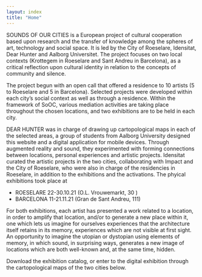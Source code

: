 ```yaml
---
layout: index
title: "Home"
---
```


SOUNDS OF OUR CITIES is a European project of cultural cooperation based upon research and the transfer of knowledge among the spheres of art, technology and social space. It is led by the City of Roeselare, Idensitat, Dear Hunter and Aalborg Universitet. The project focuses on two local contexts (Krottegem in Roeselare and Sant Andreu in Barcelona), as a critical reflection upon cultural identity in relation to the concepts of community and silence.

The project begun with an open call that offered a residence to 10 artists (5 to Roeselare and 5 in Barcelona). Selected projects were developed within each city’s social context as well as through a residence. Within the framework of SoOC, various mediation activities are taking place throughout the chosen locations, and two exhibitions are to be held in each city.

DEAR HUNTER was in charge of drawing up carto­pological maps in each of the selected areas, a group of students from Aalborg University designed this website and a digital application for mobile de­vices. Through augmented reality and sound, they experimented with forming connections between locations, personal experiences and art­istic projects. Idensitat curated the artistic pro­jects in the two cities, collaborating with Impact and the City of Roeselare, who were also in charge of the residencies in Roeselare, in addition to the exhibitions and the activations. The phyical exhibitions took place at 

- ROESELARE 22-30.10.21 (O.L. Vrouwemarkt, 30 )
- BARCELONA 11-21.11.21 (Gran de Sant Andreu, 111)

For both exhibitions, each artist has presented a work related to a location, in order to amplify that location, and/or to generate a new place wi­thin it, one which lets us imagine for ourselves experiences that the architecture itself retains in its memory, experiences which are not visible at first sight. An opportunity to imagine the utopian or dystopian using elements of memory, in which sound, in surprising ways, generates a new image of locations which are both well­-known and, at the same time, hidden.

Download the exhibition catalog, or enter to the digital exhibition through the carto­pological maps of the two cities below. 
